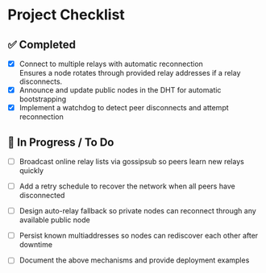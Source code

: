 # Project Checklist

## ✅ Completed
- [x] Connect to multiple relays with automatic reconnection  
  Ensures a node rotates through provided relay addresses if a relay disconnects.
- [x] Announce and update public nodes in the DHT for automatic bootstrapping  
- [x] Implement a watchdog to detect peer disconnects and attempt reconnection

## 🚧 In Progress / To Do
- [ ] Broadcast online relay lists via gossipsub so peers learn new relays quickly
- [ ] Add a retry schedule to recover the network when all peers have disconnected
- [ ] Design auto-relay fallback so private nodes can reconnect through any available public node
- [ ] Persist known multiaddresses so nodes can rediscover each other after downtime

- [ ] Document the above mechanisms and provide deployment examples